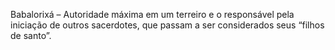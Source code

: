Babalorixá – Autoridade máxima em um terreiro e o responsável pela iniciação de outros sacerdotes, que passam a ser considerados seus “filhos de santo”.
